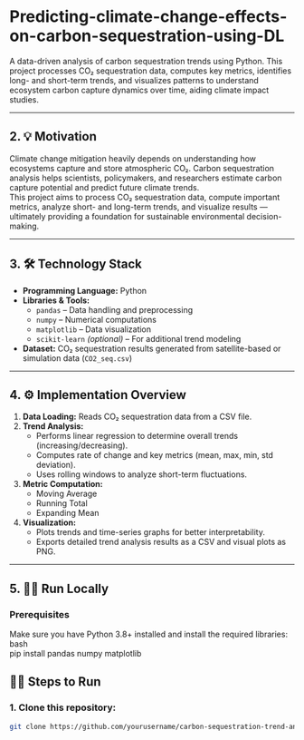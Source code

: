 # Predicting-climate-change-effects-on-carbon-sequestration-using-DL
A data-driven analysis of carbon sequestration trends using Python. This project processes CO₂ sequestration data, computes key metrics, identifies long- and short-term trends, and visualizes patterns to understand ecosystem carbon capture dynamics over time, aiding climate impact studies.

---

## 2. 💡 Motivation  
Climate change mitigation heavily depends on understanding how ecosystems capture and store atmospheric CO₂. Carbon sequestration analysis helps scientists, policymakers, and researchers estimate carbon capture potential and predict future climate trends.  
This project aims to process CO₂ sequestration data, compute important metrics, analyze short- and long-term trends, and visualize results — ultimately providing a foundation for sustainable environmental decision-making.

---

## 3. 🛠️ Technology Stack  
- **Programming Language:** Python  
- **Libraries & Tools:**  
  - `pandas` – Data handling and preprocessing  
  - `numpy` – Numerical computations  
  - `matplotlib` – Data visualization  
  - `scikit-learn` *(optional)* – For additional trend modeling  
- **Dataset:** CO₂ sequestration results generated from satellite-based or simulation data (`CO2_seq.csv`)

---

## 4. ⚙️ Implementation Overview  
1. **Data Loading:** Reads CO₂ sequestration data from a CSV file.  
2. **Trend Analysis:**  
   - Performs linear regression to determine overall trends (increasing/decreasing).  
   - Computes rate of change and key metrics (mean, max, min, std deviation).  
   - Uses rolling windows to analyze short-term fluctuations.  
3. **Metric Computation:**  
   - Moving Average  
   - Running Total  
   - Expanding Mean  
4. **Visualization:**  
   - Plots trends and time-series graphs for better interpretability.  
   - Exports detailed trend analysis results as a CSV and visual plots as PNG.  

---

## 5. 🧑‍💻 Run Locally  

### Prerequisites  
Make sure you have Python 3.8+ installed and install the required libraries:  
bash    
pip install pandas numpy matplotlib

## 🧑‍💻 Steps to Run
### 1. Clone this repository:
```bash
git clone https://github.com/yourusername/carbon-sequestration-trend-analysis.git
